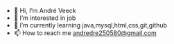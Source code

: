 - 👋 Hi, I’m André Veeck
- 👀 I’m interested in job
- 🌱 I’m currently learning java,mysql,html,css,git,github
- 📫 How to reach me andredre250580@gmail.com

<!---
Andreveeck1/Andreveeck1 is a ✨ special ✨ repository because its `README.md` (this file) appears on your GitHub profile.
You can click the Preview link to take a look at your changes.
--->
